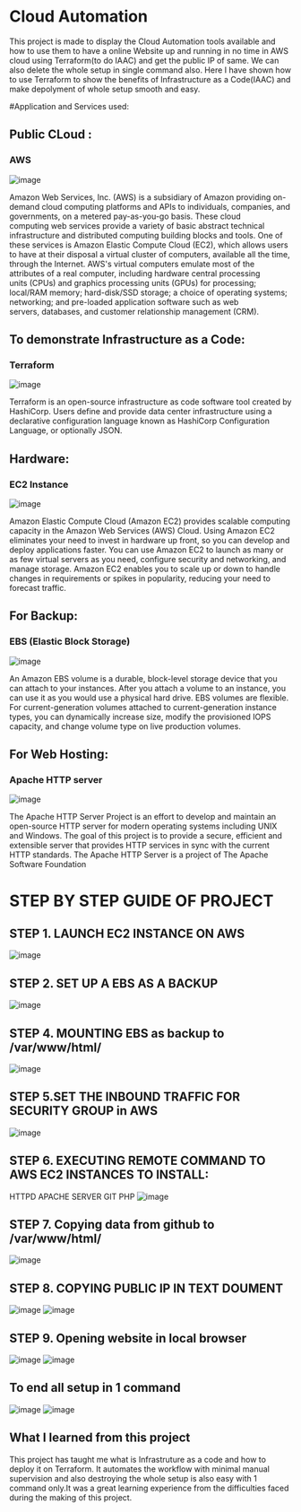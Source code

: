 # Cloud Automation
This project is made to display the Cloud Automation tools available and how to use them to have a online Website up and running in no time in AWS cloud using Terraform(to do IAAC) and get the public IP of same. We can also delete the whole setup in single command also. Here I have shown how to use Terraform to show the benefits of Infrastructure as a Code(IAAC) and make depolyment of whole setup smooth and easy.

#Application and Services used:
## Public CLoud :
### AWS
![image](https://user-images.githubusercontent.com/64806938/157460708-e9b51f91-45d6-4a3a-a453-94dd2dcee284.png)

Amazon Web Services, Inc. (AWS) is a subsidiary of Amazon providing on-demand cloud computing platforms and APIs to individuals, companies, and governments, on a metered pay-as-you-go basis. These cloud computing web services provide a variety of basic abstract technical infrastructure and distributed computing building blocks and tools. One of these services is Amazon Elastic Compute Cloud (EC2), which allows users to have at their disposal a virtual cluster of computers, available all the time, through the Internet. AWS's virtual computers emulate most of the attributes of a real computer, including hardware central processing units (CPUs) and graphics processing units (GPUs) for processing; local/RAM memory; hard-disk/SSD storage; a choice of operating systems; networking; and pre-loaded application software such as web servers, databases, and customer relationship management (CRM).


##  To demonstrate Infrastructure as a Code:
### Terraform
![image](https://user-images.githubusercontent.com/64806938/157460764-e949605f-04c6-4e58-9598-96bc47cf7637.png)

Terraform is an open-source infrastructure as code software tool created by HashiCorp. Users define and provide data center infrastructure using a declarative configuration language known as HashiCorp Configuration Language, or optionally JSON.

## Hardware:
### EC2 Instance
![image](https://user-images.githubusercontent.com/64806938/157460821-8b03900a-0c0e-4c84-b961-8a25b64bc85c.png)

Amazon Elastic Compute Cloud (Amazon EC2) provides scalable computing capacity in the Amazon Web Services (AWS) Cloud. Using Amazon EC2 eliminates your need to invest in hardware up front, so you can develop and deploy applications faster. You can use Amazon EC2 to launch as many or as few virtual servers as you need, configure security and networking, and manage storage. Amazon EC2 enables you to scale up or down to handle changes in requirements or spikes in popularity, reducing your need to forecast traffic.


## For Backup:
### EBS (Elastic Block Storage)
![image](https://user-images.githubusercontent.com/64806938/157461006-ee7fb305-fe8a-4de1-8dd7-06d8ccd5b772.png)

An Amazon EBS volume is a durable, block-level storage device that you can attach to your instances. After you attach a volume to an instance, you can use it as you would use a physical hard drive. EBS volumes are flexible. For current-generation volumes attached to current-generation instance types, you can dynamically increase size, modify the provisioned IOPS capacity, and change volume type on live production volumes.



## For Web Hosting:
### Apache HTTP server
![image](https://user-images.githubusercontent.com/64806938/157461092-58e04898-5c99-4d01-ad46-cf19d0c28c13.png)

The Apache HTTP Server Project is an effort to develop and maintain an open-source HTTP server for modern operating systems including UNIX and Windows. The goal of this project is to provide a secure, efficient and extensible server that provides HTTP services in sync with the current HTTP standards.
The Apache HTTP Server is a project of The Apache Software Foundation

# STEP BY STEP GUIDE OF PROJECT
## STEP 1. LAUNCH EC2 INSTANCE ON AWS 
![image](https://user-images.githubusercontent.com/64806938/157461965-db6baa21-2985-4401-bfd0-0e9b29fd68d3.png)

## STEP 2. SET UP A EBS AS A BACKUP 
![image](https://user-images.githubusercontent.com/64806938/157469320-f576790f-5d1a-4ce9-b670-d315f9974abd.png)

## STEP 4. MOUNTING EBS as backup to /var/www/html/ 
![image](https://user-images.githubusercontent.com/64806938/157469477-1d48d66b-0674-4ec7-b3d2-74677dac9975.png)

## STEP 5.SET THE INBOUND TRAFFIC FOR SECURITY GROUP in AWS 
![image](https://user-images.githubusercontent.com/64806938/157469685-1e1771d0-ea8c-413b-9885-d2bdbbd37d28.png)

## STEP 6. EXECUTING REMOTE COMMAND TO AWS EC2 INSTANCES TO INSTALL:
HTTPD APACHE SERVER
GIT
PHP
![image](https://user-images.githubusercontent.com/64806938/157469881-2b5112e9-519f-4c9f-8a67-b152cb864f6b.png)

## STEP 7. Copying data from github to /var/www/html/
![image](https://user-images.githubusercontent.com/64806938/157470059-e9669ab5-c850-422d-a666-9ad2cb85cb68.png)

## STEP 8. COPYING PUBLIC IP IN TEXT DOUMENT 
![image](https://user-images.githubusercontent.com/64806938/157470245-c90aed6d-6336-4fc8-9e41-94177b7b70d4.png)
![image](https://user-images.githubusercontent.com/64806938/157470265-6b352b93-3037-4061-90bf-30f97db3c734.png)

## STEP 9. Opening website in local browser
![image](https://user-images.githubusercontent.com/64806938/157470449-bf502a84-5acd-4f3b-9654-801ea37278a3.png)
![image](https://user-images.githubusercontent.com/64806938/157470480-abf939f9-b9af-4069-bb84-67093c85c1c3.png)

## To end all setup in 1 command 
![image](https://user-images.githubusercontent.com/64806938/157470590-181b623c-5a2c-44c2-9d87-bfc376d57d8a.png)
![image](https://user-images.githubusercontent.com/64806938/157470621-bf476f0b-5291-4498-9019-11d8707bd739.png)


## What I learned from this project
This project has taught me what is Infrastruture as a code and how to deploy it on Terraform. It automates the workflow with minimal manual supervision and also destroying the whole setup is also easy with 1 command only.It was a great learning experience from the  difficulties  faced during the making of this project.










